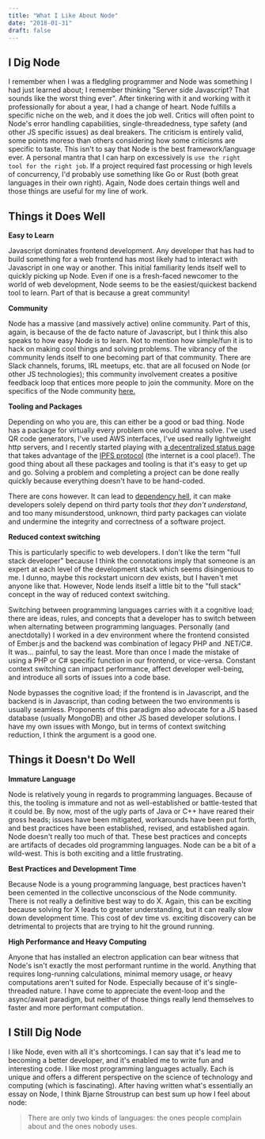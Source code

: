 ```yaml
---
title: "What I Like About Node"
date: "2018-01-31"
draft: false
---
```


## I Dig Node

I remember when I was a fledgling programmer and Node was something I had just learned about; I remember thinking "Server side Javascript? That sounds like the worst thing ever". After tinkering with it and working with it professionally for about a year, I had a change of heart. Node fulfills a specific niche on the web, and it does the job well. Critics will often point to Node's error handling capabilities, single-threadedness, type safety (and other JS specific issues) as deal breakers. The criticism is entirely valid, some points moreso than others considering how some criticisms are specific to taste. This isn't to say that Node is the best framework/language ever. A personal mantra that I can harp on excessively is `use the right tool for the right job`. If a project required fast processing or high levels of concurrency, I'd probably use something like Go or Rust (both great languages in their own right). Again, Node does certain things well and those things are useful for my line of work.

## Things it Does Well

**Easy to Learn**

Javascript dominates frontend development. Any developer that has had to build something for a web frontend has most likely had to interact with Javascript in one way or another. This initial familiarity lends itself well to quickly picking up Node. Even if one is a fresh-faced newcomer to the world of web development, Node seems to be the easiest/quickest backend tool to learn. Part of that is because a great community!

**Community**

Node has a massive (and massively active) online community. Part of this, again, is because of the de facto nature of Javascript, but I think this also speaks to how easy Node is to learn. Not to mention how simple/fun it is to hack on making cool things and solving problems. The vibrancy of the community lends itself to one becoming part of that community. There are Slack channels, forums, IRL meetups, etc. that are all focused on Node (or other JS technologies); this community involvement creates a positive feedback loop that entices more people to join the community. More on the specifics of the Node community [here.][community]

**Tooling and Packages**

Depending on who you are, this can either be a good or bad thing. Node has a package for virtually every problem one would wanna solve. I've used QR code generators, I've used AWS interfaces, I've used really lightweight http servers, and I recently started playing with [a decentralized status page][dstatus] that takes advantage of the [IPFS protocol][ipfs] (the internet is a cool place!). The good thing about all these packages and tooling is that it's easy to get up and go. Solving a problem and completing a project can be done really quickly because everything doesn't have to be hand-coded.

There are cons however. It can lead to [dependency hell][hell], it can make developers solely depend on third party tools _that they don't understand_, and too many misunderstood, unknown, third party packages can violate and undermine the integrity and correctness of a software project.

**Reduced context switching**

This is particularly specific to web developers. I don't like the term "full stack developer" because I think the connotations imply that someone is an expert at each level of the development stack which seems disingenious to me. I dunno, maybe this rockstart unicorn dev exists, but I haven't met anyone like that. However, Node lends itself a little bit to the "full stack" concept in the way of reduced context switching. 

Switching between programming languages carries with it a cognitive load; there are ideas, rules, and concepts that a developer has to switch between when alternating between programming languages. Personally (and anectdotally) I worked in a dev environment where the frontend consisted of Ember.js and the backend was combination of legacy PHP and .NET/C#. It was... painful, to say the least. More than once I made the mistake of using a PHP or C# specific function in our frontend, or vice-versa. Constant context switching can impact performance, affect developer well-being, and introduce all sorts of issues into a code base. 

Node bypasses the cognitive load; if the frontend is in Javascript, and the backend is in Javascript, than coding between the two environments is usually seamless. Proponents of this paradigm also advocate for a JS based database (usually MongoDB) and other JS based developer solutions. I have my own issues with Mongo, but in terms of context switching reduction, I think the argument is a good one.

## Things it Doesn't Do Well

**Immature Language**

Node is relatively young in regards to programming languages. Because of this, the tooling is immature and not as well-established or battle-tested that it could be. By now, most of the ugly parts of Java or C++ have reared their gross heads; issues have been mitigated, workarounds have been put forth, and best practices have been established, revised, and established again. Node doesn't really too much of that. These best practices and concepts are artifacts of decades old programming languages. Node can be a bit of a wild-west. This is both exciting and a little frustrating.

**Best Practices and Development Time**

Because Node is a young programming language, best practices haven't been cemented in the collective unconscious of the Node community. There is not really a definitive best way to do X. Again, this can be exciting because solving for X leads to greater understanding, but it can really slow down development time. This cost of dev time vs. exciting discovery can be detrimental to projects that are trying to hit the ground running.

**High Performance and Heavy Computing**

Anyone that has installed an electron application can bear witness that Node's isn't exactly the most performant runtime in the world. Anything that requires long-running calculations, minimal memory usage, or heavy computations aren't suited for Node. Especially because of it's single-threaded nature. I have come to appreciate the event-loop and the async/await paradigm, but neither of those things really lend themselves to faster and more performant computation.

## I Still Dig Node

I like Node, even with all it's shortcomings. I can say that it's lead me to becoming a better developer, and it's enabled me to write fun and interesting code. I like most programming languages actually. Each is unique and offers a different perspective on the science of technology and computing (which is fascinating). After having written what's essentially an essay on Node, I think Bjarne Stroustrup can best sum up how I feel about node:

> There are only two kinds of languages: the ones people complain about and the ones nobody uses.
 
[community]: https://blog.risingstack.com/awesome-node-js-tutorials-from-2017-collection/
[dstatus]: https://www.dstatuspage.net/
[ipfs]: https://ipfs.io/
[hell]: https://en.wikipedia.org/wiki/Dependency_hell
